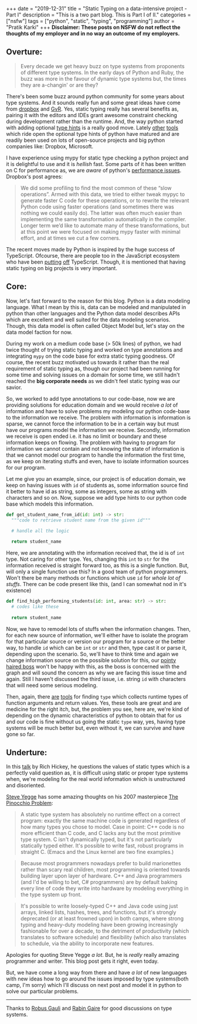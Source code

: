 +++
date = "2019-12-31"
title = "Static Typing on a data-intensive project - Part I"
description = "This is a two part blog. This is Part I of II."
categories = ["nsfw"]
tags = ["python", "static", "typing", "programming"]
author = "Pratik Karki"
+++
**Disclaimer: These posts on **NSFW** do not reflect the thoughts of my employer
and in no way an outcome of my employers.**

## Overture:

> Every decade we get heavy buzz on type systems from proponents of different
> type systems. In the early days of Python and Ruby, the buzz was more in the
> favour of dynamic type systems but, the times they are a-changin' or are they?

There's been some buzz around python community for some years about type systems.
And it sounds really fun and some great ideas have come from
[dropbox](https://blogs.dropbox.com/tech/2019/09/our-journey-to-type-checking-4-million-lines-of-python/)
and
[GvR](https://www.techrepublic.com/article/the-creator-of-python-on-how-the-programming-language-is-learning-from-typescript/).
Yes, static typing really has several benefits as, pairing it with the editors and
IDEs grant awesome constraint checking during development rather than the runtime.
And, the way python started with adding optional [type hints](https://www.python.org/dev/peps/pep-0484/)
is a really good move. Lately [other](http://mypy-lang.org/) [tools](https://github.com/microsoft/pyright)
which ride open the optional type hints of python have matured and are readily
been used on lots of open-source projects and big python companies like: Dropbox,
Microsoft.

I have experience using mypy for static type checking a python project and
it is delightful to use and it is *hellish* fast. Some parts of it has been
written on C for performance as, we are *aware* of 
python's [performance issues](https://benchmarksgame-team.pages.debian.net/benchmarksgame/measurements/python3.html). 
Dropbox's post agrees:

> We did some profiling to find the most common of these “slow operations”. Armed with this data, we tried to either tweak mypyc to generate faster C code for these operations, or to rewrite the relevant Python code using faster operations (and sometimes there was nothing we could easily do). The latter was often much easier than implementing the same transformation automatically in the compiler. Longer term we’d like to automate many of these transformations, but at this point we were focused on making mypy faster with minimal effort, and at times we cut a few corners.

The recent moves made by Python is inspired by the huge success of TypeScript.
Ofcourse, there are people too in the JavaScript ecosystem who have been [putting](https://levelup.gitconnected.com/kyle-simpson-ive-forgotten-more-javascript-than-most-people-ever-learn-3bddc6c13e93)
[off](https://twitter.com/dan_abramov/status/1082460320009015296?lang=en) TypeScript.
Though, it is mentioned that having static typing on big projects is very important.

## Core:

Now, let's fast forward to the reason for this blog.
Python is a data modeling language. What I mean by this is, data can be modeled
and manipulated in python than other languages and the Python data model describes
APIs which are excellent and well suited for the data modeling scenarios. Though,
this data model is often called Object Model but, let's stay on the data model
faction for now.

During my work on a medium code base (> 50k lines) of python, we had twice thought
of trying static typing and worked on type annotations and integrating `mypy` on
the code base for extra static typing goodness. Of course, the recent buzz motivated
us towards it rather than the real requirement of static typing as, though our
project had been running for some time and solving issues on a domain for some
time, we still hadn't reached the **big corporate needs** as we didn't feel
static typing was our savior.

So, we worked to add type annotations to our code-base, now we are providing
solutions for education domain and we would receive *a lot* of information and
have to solve problems my modeling our python code-base to the information we receive.
The problem with information is information is sparse, we cannot force the
information to be in a certain way but must have our programs model the information
we receive. Secondly, information we receive is open ended i.e. it has no limit or
boundary and these information keeps on flowing. The problem with having to program
for information we cannot contain and not knowing the state of information is that
we cannot model our program to handle the information the first time, as we keep
on iterating stuffs and even, have to isolate information sources for our program.

Let me give you an example, since, our project is of education domain, we keep
on having issues with `id` of students as, some information source find it
better to have id as string, some as integers, some as string with characters and
so on. Now, suppose we add type hints to our python code base which models this
information.

```python
def get_student_name_from_id(id: int) -> str:
  """code to retrieve student name from the given id"""
  
  # handle all the logic

  return student_name
```

Here, we are annotating with the information received that, the id is of `int`
type. Not caring for other type. Yes, changing this `int` to `str` for the
information received is straight forward too, as this is a single function.
But, will only a single function use this? In a good team of python programmers.
Won't there be many methods or functions which use `id` for *whole lot of stuffs*.
There can be code present like this, (and I can somewhat nod in it's existence)

```python
def find_high_performing_students(id: int, area: str) -> str:
  # codes like these
  
  return student_name
```

Now, we have to remodel lots of stuffs when the information changes. Then, for
each new source of information, we'll either have to isolate the program 
for that particular source or version our program for a source or the better
way, to handle `id` which can be `int` or `str` and then, type cast it or
parse it, depending upon the scenario. So, we'll have to think time and again we
change information source on the possible solution for this, our [pointy haired
boss](https://en.wikipedia.org/wiki/Pointy-haired_Boss) won't be happy with this,
as the boss is concerned with the graph and will sound the concern as why we
are facing this issue time and again. Still I haven't discussed the third issue,
i.e. string `id` with characters that will need some serious modeling.

Then, again, there [are](https://monkeytype.readthedocs.io/en/latest/index.html)
[tools](https://github.com/dropbox/pyannotate) for finding `type` which collects
runtime types of function arguments and return values. Yes, these tools are
great and are medicine for the right itch, but, the problem you see, here are,
we're kind of depending on the dynamic characteristics of python to obtain that
for us and our code is fine without us going the static `type` way, yes, having
type systems will be much better but, even without it, we can survive and have
gone so far.

## Underture:

In this [talk](https://www.youtube.com/watch?v=2V1FtfBDsLU&t=37m07s) by Rich
Hickey, he questions the values of static types which is a perfectly valid
question as, it is difficult using static or proper type systems when, we're
modeling for the real world information which is unstructured and disoriented.

[Steve Yegge](https://en.wikipedia.org/wiki/Steve_Yegge) has some amazing thoughts
on his 2007 masterpiece [The Pinocchio Problem](https://steve-yegge.blogspot.com/2007/01/pinocchio-problem.html):

> A static type system has absolutely no runtime effect on a correct program: exactly the same machine code is generated regardless of how many types you chose to model. Case in point: C++ code is no more efficient than C code, and C lacks any but the most primitive type system. C isn't dynamically typed, but it's not particularly statically typed either. It's possible to write fast, robust programs in straight C. (Emacs and the Linux kernel are two fine examples.)

> Because most programmers nowadays prefer to build marionettes rather than scary real children, most programming is oriented towards building layer upon layer of hardware. C++ and Java programmers (and I'd be willing to bet, C# programmers) are by default baking every line of code they write into hardware by modeling everything in the type system up front.

> It's possible to write loosely-typed C++ and Java code using just arrays, linked lists, hashes, trees, and functions, but it's strongly deprecated (or at least frowned upon) in both camps, where strong typing and heavy-duty modeling have been growing increasingly fashionable for over a decade, to the detriment of productivity (which translates to software schedule) and flexibility (which also translates to schedule, via the ability to incorporate new features.

Apologies for quoting Steve Yegge *a lot*. But, he is *really* really amazing programmer and writer.
This blog post gets it right, even today.

But, we have come a long way from there and have *a lot* of new languages with
new ideas how to go around the issues imposed by type systems(both camp, I'm sorry)
which I'll discuss on next post and model it in python to solve our particular
problems.

---
Thanks to [Robus Gauli](https://github.com/RobusGauli) and [Rabin Gaire](https://github.com/rabingaire) for good discussions on type systems.
